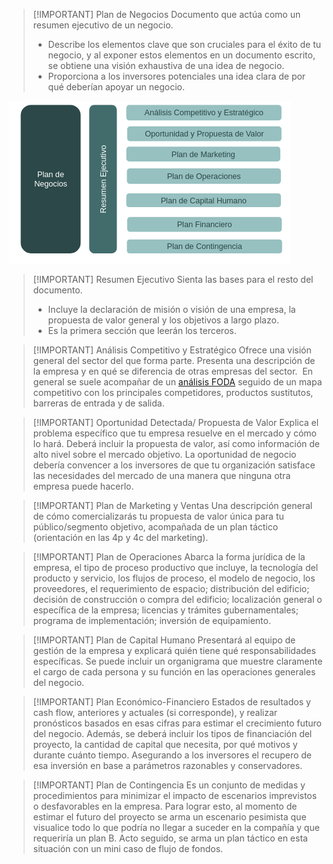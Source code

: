 
> [!IMPORTANT] Plan de Negocios
> Documento que actúa como un resumen ejecutivo de un negocio. 
> - Describe los elementos clave que son cruciales para el éxito de tu negocio, y al exponer estos elementos en un documento escrito, se obtiene una visión exhaustiva de una idea de negocio.
> - Proporciona a los inversores potenciales una idea clara de por qué deberían apoyar un negocio.

![](img%20ebt2/Pasted%20image%2020241004171325.png)



> [!IMPORTANT] Resumen Ejecutivo
> Sienta las bases para el resto del documento. 
> - Incluye la declaración de misión o visión de una empresa, la propuesta de valor general y los objetivos a largo plazo.
> - Es la primera sección que leerán los terceros.


> [!IMPORTANT] Análisis Competitivo y Estratégico
> Ofrece una visión general del sector del que forma parte. Presenta una descripción de la empresa y en qué se diferencia de otras empresas del sector. 
> En general se suele acompañar de un [análisis FODA](Empresa%20de%20Base%20Tecnológica%20II/04-Matriz%20FODA.md) seguido de un mapa competitivo con los principales competidores, productos sustitutos, barreras de entrada y de salida.


> [!IMPORTANT] Oportunidad Detectada/ Propuesta de Valor
> Explica el problema específico que tu empresa resuelve en el mercado y cómo lo hará. Deberá incluir la propuesta de valor, así como información de alto nivel sobre el mercado objetivo.
> La oportunidad de negocio debería convencer a los inversores de que tu organización satisface las necesidades del mercado de una manera que ninguna otra empresa puede hacerlo.


> [!IMPORTANT] Plan de Marketing y Ventas
> Una descripción general de cómo comercializarás tu propuesta de valor única para tu público/segmento objetivo, acompañada de un plan táctico (orientación en las 4p y 4c del marketing).


> [!IMPORTANT] Plan de Operaciones
> Abarca la forma jurídica de la empresa, el tipo de proceso productivo que incluye, la tecnología del producto y servicio, los flujos de proceso, el modelo de negocio, los proveedores, el requerimiento de espacio; distribución del edificio; decisión de construcción o compra del edificio; localización general o específica de la empresa; licencias y trámites gubernamentales; programa de implementación; inversión de equipamiento.


> [!IMPORTANT] Plan de Capital Humano
> Presentará al equipo de gestión de la empresa y explicará quién tiene qué responsabilidades específicas. Se puede incluir un organigrama que muestre claramente el cargo de cada persona y su función en las operaciones generales del negocio.


> [!IMPORTANT] Plan Económico-Financiero
> Estados de resultados y cash flow, anteriores y actuales (si corresponde), y realizar pronósticos basados en esas cifras para estimar el crecimiento futuro del negocio.
> Además, se deberá incluir los tipos de financiación del proyecto, la cantidad de capital que necesita, por qué motivos y durante cuánto tiempo. Asegurando a los inversores el recupero de esa inversión en base a parámetros razonables y conservadores.


> [!IMPORTANT] Plan de Contingencia
> Es un conjunto de medidas y procedimientos para minimizar el impacto de escenarios imprevistos o desfavorables en la empresa.
> Para lograr esto, al momento de estimar el futuro del proyecto se arma un escenario pesimista que visualice todo lo que podría no llegar a suceder en la compañía y que requeriría un plan B.
> Acto seguido, se arma un plan táctico en esta situación con un mini caso de flujo de fondos.
